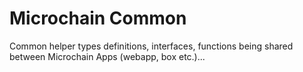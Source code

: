 # Microchain Common

Common helper types definitions, interfaces, functions being shared between Microchain Apps
(webapp, box etc.)...
